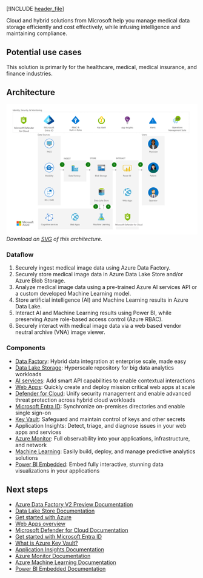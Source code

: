 [!INCLUDE [header_file](../../../includes/sol-idea-header.md)]

Cloud and hybrid solutions from Microsoft help you manage medical data storage efficiently and cost effectively, while infusing intelligence and maintaining compliance.

## Potential use cases

This solution is primarily for the healthcare, medical, medical insurance, and finance industries.

## Architecture

![Architecture diagram](../media/medical-data-storage.png)
*Download an [SVG](../media/medical-data-storage.svg) of this architecture.*

### Dataflow

1. Securely ingest medical image data using Azure Data Factory.
1. Securely store medical image data in Azure Data Lake Store and/or Azure Blob Storage.
1. Analyze medical image data using a pre-trained Azure AI services API or a custom developed Machine Learning model.
1. Store artificial intelligence (AI) and Machine Learning results in Azure Data Lake.
1. Interact AI and Machine Learning results using Power BI, while preserving Azure role-based access control (Azure RBAC).
1. Securely interact with medical image data via a web based vendor neutral archive (VNA) image viewer.

### Components

- [Data Factory](https://azure.microsoft.com/services/data-factory): Hybrid data integration at enterprise scale, made easy
- [Data Lake Storage](https://azure.microsoft.com/services/storage/data-lake-storage): Hyperscale repository for big data analytics workloads
- [AI services](/azure/ai-services/what-are-ai-services): Add smart API capabilities to enable contextual interactions
- [Web Apps](/azure/well-architected/service-guides/app-service-web-apps): Quickly create and deploy mission critical web apps at scale
- [Defender for Cloud](https://azure.microsoft.com/services/security-center): Unify security management and enable advanced threat protection across hybrid cloud workloads
- [Microsoft Entra ID](https://azure.microsoft.com/services/active-directory): Synchronize on-premises directories and enable single sign-on
- [Key Vault](https://azure.microsoft.com/services/key-vault): Safeguard and maintain control of keys and other secrets
- Application Insights: Detect, triage, and diagnose issues in your web apps and services
- [Azure Monitor](https://azure.microsoft.com/services/monitor): Full observability into your applications, infrastructure, and network
- [Machine Learning](/azure/machine-learning): Easily build, deploy, and manage predictive analytics solutions
- [Power BI Embedded](https://azure.microsoft.com/services/power-bi-embedded): Embed fully interactive, stunning data visualizations in your applications

## Next steps

- [Azure Data Factory V2 Preview Documentation](/azure/data-factory)
- [Data Lake Store Documentation](/azure/data-lake-store)
- [Get started with Azure](/azure/guides/developer/azure-developer-guide)
- [Web Apps overview](/azure/app-service/app-service-web-overview)
- [Microsoft Defender for Cloud Documentation](/azure/security-center)
- [Get started with Microsoft Entra ID](/azure/active-directory/get-started-azure-ad)
- [What is Azure Key Vault?](/azure/key-vault/key-vault-overview)
- [Application Insights Documentation](/azure/application-insights)
- [Azure Monitor Documentation](/azure/monitoring-and-diagnostics)
- [Azure Machine Learning Documentation](/azure/machine-learning)
- [Power BI Embedded Documentation](/azure/power-bi-embedded)
